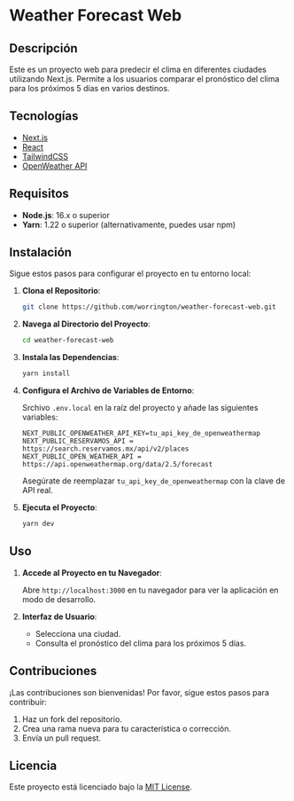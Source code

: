 # Weather Forecast Web

## Descripción

Este es un proyecto web para predecir el clima en diferentes ciudades utilizando Next.js. Permite a los usuarios comparar el pronóstico del clima para los próximos 5 días en varios destinos.

## Tecnologías

- [Next.js](https://nextjs.org/)
- [React](https://reactjs.org/)
- [TailwindCSS](https://tailwindcss.com/)
- [OpenWeather API](https://openweathermap.org/api)

## Requisitos

- **Node.js**: 16.x o superior
- **Yarn**: 1.22 o superior (alternativamente, puedes usar npm)

## Instalación

Sigue estos pasos para configurar el proyecto en tu entorno local:

1. **Clona el Repositorio**:

    ```bash
    git clone https://github.com/worrington/weather-forecast-web.git
    ```

2. **Navega al Directorio del Proyecto**:

    ```bash
    cd weather-forecast-web
    ```

3. **Instala las Dependencias**:

    ```bash
    yarn install
    ```

4. **Configura el Archivo de Variables de Entorno**:

    Srchivo `.env.local` en la raíz del proyecto y añade las siguientes variables:

    ```env
    NEXT_PUBLIC_OPENWEATHER_API_KEY=tu_api_key_de_openweathermap
    NEXT_PUBLIC_RESERVAMOS_API = https://search.reservamos.mx/api/v2/places
    NEXT_PUBLIC_OPEN_WEATHER_API = https://api.openweathermap.org/data/2.5/forecast
    ```

    Asegúrate de reemplazar `tu_api_key_de_openweathermap` con la clave de API real.

5. **Ejecuta el Proyecto**:

    ```bash
    yarn dev
    ```

## Uso

1. **Accede al Proyecto en tu Navegador**:

    Abre `http://localhost:3000` en tu navegador para ver la aplicación en modo de desarrollo.

2. **Interfaz de Usuario**:

    - Selecciona una ciudad.
    - Consulta el pronóstico del clima para los próximos 5 días.


## Contribuciones

¡Las contribuciones son bienvenidas! Por favor, sigue estos pasos para contribuir:

1. Haz un fork del repositorio.
2. Crea una rama nueva para tu característica o corrección.
3. Envía un pull request.

## Licencia

Este proyecto está licenciado bajo la [MIT License](LICENSE).
